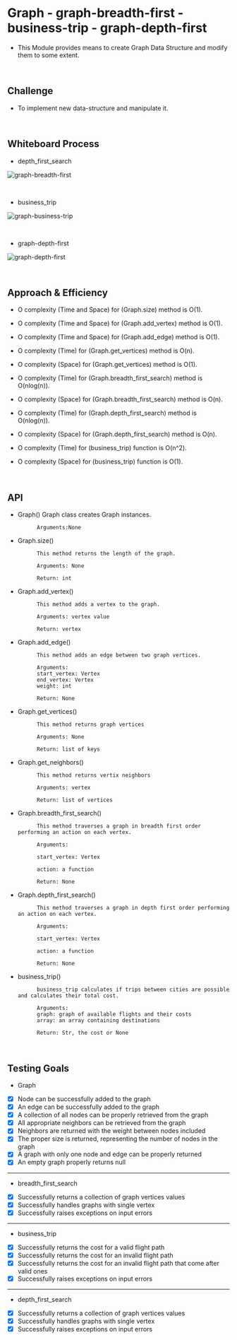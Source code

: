 # Graph - graph-breadth-first - business-trip - graph-depth-first

- This Module provides means to create Graph Data Structure and modify them to some extent.

<br>

## Challenge

- To implement new data-structure and manipulate it.

<br>

## Whiteboard Process

- depth_first_search

![graph-breadth-first](assets/graph-breadth-first.png)

<br>

- business_trip

![graph-business-trip](assets/graph-business-trip.png)

<br>

- graph-depth-first

![graph-depth-first](assets/graph-depth-first.png)

<br>

## Approach & Efficiency

- O complexity (Time and Space) for (Graph.size) method is O(1).

- O complexity (Time and Space) for (Graph.add_vertex) method is O(1).

- O complexity (Time and Space) for (Graph.add_edge) method is O(1).

- O complexity (Time) for (Graph.get_vertices) method is O(n).
- O complexity (Space) for (Graph.get_vertices) method is O(1).

- O complexity (Time) for (Graph.breadth_first_search) method is O(nlog(n)).
- O complexity (Space) for (Graph.breadth_first_search) method is O(n).

- O complexity (Time) for (Graph.depth_first_search) method is O(nlog(n)).
- O complexity (Space) for (Graph.depth_first_search) method is O(n).

- O complexity (Time) for (business_trip) function is O(n^2).
- O complexity (Space) for (business_trip) function is O(1).

<br>

## API

- Graph()
            Graph class creates Graph instances.

            Arguments:None

- Graph.size()

            This method returns the length of the graph.

            Arguments: None

            Return: int

- Graph.add_vertex()

            This method adds a vertex to the graph.

            Arguments: vertex value

            Return: vertex

- Graph.add_edge()

            This method adds an edge between two graph vertices.

            Arguments:
            start_vertex: Vertex
            end_vertex: Vertex
            weight: int

            Return: None

- Graph.get_vertices()

            This method returns graph vertices

            Arguments: None

            Return: list of keys

- Graph.get_neighbors()

            This method returns vertix neighbors

            Arguments: vertex

            Return: list of vertices

- Graph.breadth_first_search()

            This method traverses a graph in breadth first order performing an action on each vertex.

            Arguments:

            start_vertex: Vertex

            action: a function

            Return: None

- Graph.depth_first_search()

            This method traverses a graph in depth first order performing an action on each vertex.

            Arguments:

            start_vertex: Vertex

            action: a function

            Return: None

- business_trip()

            business_trip calculates if trips between cities are possible and calculates their total cost.

            Arguments:
            graph: graph of available flights and their costs
            array: an array containing destinations

            Return: Str, the cost or None

<br>

## Testing Goals

- Graph

- [x] Node can be successfully added to the graph
- [x] An edge can be successfully added to the graph
- [x] A collection of all nodes can be properly retrieved from the graph
- [x] All appropriate neighbors can be retrieved from the graph
- [x] Neighbors are returned with the weight between nodes included
- [x] The proper size is returned, representing the number of nodes in the graph
- [x] A graph with only one node and edge can be properly returned
- [x] An empty graph properly returns null

-------------------------------------------------------------------------------

- breadth_first_search

- [x] Successfully returns a collection of graph vertices values
- [x] Successfully handles graphs with single vertex
- [x] Successfully raises exceptions on input errors

-------------------------------------------------------------------------------

- business_trip

- [x] Successfully returns the cost for a valid flight path
- [x] Successfully returns the cost for an invalid flight path
- [x] Successfully returns the cost for an invalid flight path that come after valid ones
- [x] Successfully raises exceptions on input errors

-------------------------------------------------------------------------------

- depth_first_search

- [x] Successfully returns a collection of graph vertices values
- [x] Successfully handles graphs with single vertex
- [x] Successfully raises exceptions on input errors

